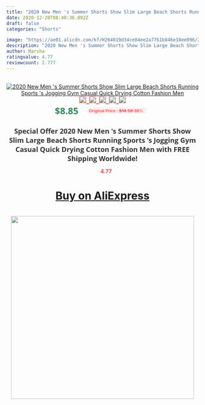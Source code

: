 ```yaml
---
title: "2020 New Men 's Summer Shorts Show Slim Large Beach Shorts Running Sports 's Jogging Gym Casual Quick Drying Cotton Fashion Men"
date: 2020-12-28T08:40:36.892Z
draft: false
categories: "Shorts"

image: "https://ae01.alicdn.com/kf/H264019d34ce84ee2a7761b846e18ee096/2020-New-Men-s-Summer-Shorts-Show-Slim-Large-Beach-Shorts-Running-Sports-s-Jogging-Gym.jpg"
description: "2020 New Men 's Summer Shorts Show Slim Large Beach Shorts Running Sports 's Jogging Gym Casual Quick Drying Cotton Fashion Men"
author: Marsha
ratingvalue: 4.77
reviewcount: 2.777
---
```

<br>
<div style="text-align: center;">
<a href="https://s.click.aliexpress.com/e/_ApnMNJ" target="_blank" rel="nofollow noopener noreferrer"><img alt="2020 New Men 's Summer Shorts Show Slim Large Beach Shorts Running Sports 's Jogging Gym Casual Quick Drying Cotton Fashion Men" class="magnifier-image" src="https://ae01.alicdn.com/kf/H264019d34ce84ee2a7761b846e18ee096/2020-New-Men-s-Summer-Shorts-Show-Slim-Large-Beach-Shorts-Running-Sports-s-Jogging-Gym.jpg_640x640.jpg">
<br>
<img style="border:1px solid salmon" src="https://ae01.alicdn.com/kf/H264019d34ce84ee2a7761b846e18ee096/2020-New-Men-s-Summer-Shorts-Show-Slim-Large-Beach-Shorts-Running-Sports-s-Jogging-Gym.jpg_120x120.jpg">&nbsp;&nbsp;<img style="border:1px solid salmon" src="https://ae01.alicdn.com/kf/H39abfb985ed0487abdcc7e280edab291c/2020-New-Men-s-Summer-Shorts-Show-Slim-Large-Beach-Shorts-Running-Sports-s-Jogging-Gym.jpg_120x120.jpg">&nbsp;&nbsp;<img style="border:1px solid salmon" src="https://ae01.alicdn.com/kf/H2e2f4b6a35124b11aad13fa266e87183E/2020-New-Men-s-Summer-Shorts-Show-Slim-Large-Beach-Shorts-Running-Sports-s-Jogging-Gym.jpg_120x120.jpg">&nbsp;&nbsp;<img style="border:1px solid salmon" src="https://ae01.alicdn.com/kf/H297d35030c1a40599a6c253d888f531bE/2020-New-Men-s-Summer-Shorts-Show-Slim-Large-Beach-Shorts-Running-Sports-s-Jogging-Gym.jpg_120x120.jpg">&nbsp;&nbsp;<img style="border:1px solid salmon" src="https://ae01.alicdn.com/kf/H5459efd227f94514a9d1a39c79932deeN/2020-New-Men-s-Summer-Shorts-Show-Slim-Large-Beach-Shorts-Running-Sports-s-Jogging-Gym.jpg_120x120.jpg"></a></div><br0>
<div style="text-align: center;"><span style="background-color: white; border: 0px; box-sizing: border-box; color: seagreen; display: inline-block; font-family: &quot;open sans&quot; , &quot;arial&quot; , &quot;helvetica&quot; , sans-serif , &quot;heiti&quot;; font-size: 24px; font-stretch: inherit; font-weight: 700; line-height: inherit; margin: 0px 10px 0px 0px; padding: 0px; vertical-align: middle;">$8.85 </span>
<span style="background: rgb(255 , 241 , 241); border-radius: 3px; border: 0px; box-sizing: border-box; color: #ff4747; display: inline-block; font-family: inherit; font-size: 12px; font-stretch: inherit; font-style: inherit; font-variant: inherit; font-weight: 600; line-height: inherit; margin: 0px; padding: 2px 5px; transform: scale(0.9); vertical-align: middle;">Original Price : <b style="text-decoration: line-through;">$14.50 </b> 39%&nbsp;&nbsp;</span></div>
<h1 style="color: #333333; display: inline-block; font-family: &quot;open sans&quot; , &quot;arial&quot; , &quot;helvetica&quot; , sans-serif , &quot;heiti&quot;; font-size: 18px; font-stretch: inherit; font-weight: 700; text-align: center;">Special Offer 2020 New Men 's Summer Shorts Show Slim Large Beach Shorts Running Sports 's Jogging Gym Casual Quick Drying Cotton Fashion Men with FREE Shipping Worldwide!</h1>
<div style="color: #ff4747; text-align: center;">
<img src="https://4.bp.blogspot.com/-M0ZcTcb-5uY/XleCXlxnR4I/AAAAAAAAAEc/OrjgMkXV1oMQFaCRZj5HQwOCBcu3w1FegCPcBGAYYCw/s1600/star.png" style="height: 15px;">&nbsp;<b>4.77</b></div>
<div class="button_cont" align="center"><a class="buynow_a" href="https://s.click.aliexpress.com/e/_ApnMNJ" target="_blank" rel="nofollow noopener noreferrer"><H1>Buy on AliExpress</H1></a></div><br>
<div class="separator" style="clear: both; text-align: center;">
<img src="https://lh3.googleusercontent.com/-pTy5HemUv9M/XlePHvY0dAI/AAAAAAAAAE4/0nX5iRUoIWY8eMW9Dpxeirr157OZliDIgCLcBGAsYHQ/s1600/badge.gif" width="480">
</div>

